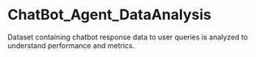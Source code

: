 # ChatBot_Agent_DataAnalysis
Dataset containing chatbot response data to user queries is analyzed to understand performance and metrics.
